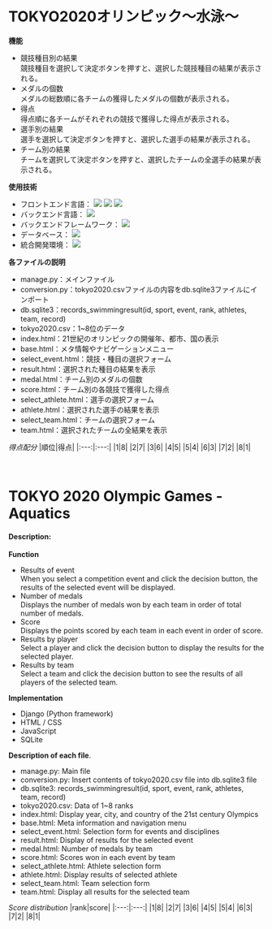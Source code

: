 # TOKYO2020オリンピック～水泳～

**機能**
* 競技種目別の結果<br>
    競技種目を選択して決定ボタンを押すと、選択した競技種目の結果が表示される。
* メダルの個数<br>
    メダルの総数順に各チームの獲得したメダルの個数が表示される。
* 得点<br>
    得点順に各チームがそれぞれの競技で獲得した得点が表示される。
* 選手別の結果<br>
    選手を選択して決定ボタンを押すと、選択した選手の結果が表示される。
* チーム別の結果<br>
    チームを選択して決定ボタンを押すと、選択したチームの全選手の結果が表示される。

**使用技術**
* フロントエンド言語：
  <img src="https://img.shields.io/badge/-HTML5-E34F26.svg?logo=html5&style=plastic">
  <img src="https://img.shields.io/badge/-CSS3-1572B6.svg?logo=css3&style=plastic">
  <img src="https://img.shields.io/badge/-JavaScript-F7DF1E.svg?logo=javascript&style=plastic">
* バックエンド言語：
  <img src="https://img.shields.io/badge/-Python-3776AB.svg?logo=python&style=plastic">
* バックエンドフレームワーク：
  <img src="https://img.shields.io/badge/-Django-092E20.svg?logo=django&style=plastic">
* データベース：
  <img src="https://img.shields.io/badge/-SQLite-003B57.svg?logo=SQLite&style=plastic">
* 統合開発環境：
  <img src="https://img.shields.io/badge/-VSCode-007ACC.svg?logo=visualstudiocode&style=plastic">

**各ファイルの説明**
* manage.py：メインファイル
* conversion.py：tokyo2020.csvファイルの内容をdb.sqlite3ファイルにインポート
* db.sqlite3：records_swimmingresult(id, sport, event, rank, athletes, team, record)
* tokyo2020.csv：1~8位のデータ
* index.html：21世紀のオリンピックの開催年、都市、国の表示
* base.html：メタ情報やナビゲーションメニュー
* select_event.html：競技・種目の選択フォーム
* result.html：選択された種目の結果を表示
* medal.html：チーム別のメダルの個数
* score.html：チーム別の各競技で獲得した得点
* select_athlete.html：選手の選択フォーム
* athlete.html：選択された選手の結果を表示
* select_team.html：チームの選択フォーム
* team.html：選択されたチームの全結果を表示

*得点配分*
|順位|得点|
|:---:|:---:|
|1|8|
|2|7|
|3|6|
|4|5|
|5|4|
|6|3|
|7|2|
|8|1|
<br>

<br>

# TOKYO 2020 Olympic Games - Aquatics
#### Description:

**Function**
* Results of event<br>
    When you select a competition event and click the decision button, the results of the selected event will be displayed.
* Number of medals<br>
    Displays the number of medals won by each team in order of total number of medals.
* Score<br>
    Displays the points scored by each team in each event in order of score.
* Results by player<br>
    Select a player and click the decision button to display the results for the selected player.
* Results by team<br>
    Select a team and click the decision button to see the results of all players of the selected team.

**Implementation**
* Django (Python framework)
* HTML / CSS
* JavaScript
* SQLite

**Description of each file**.
* manage.py: Main file
* conversion.py: Insert contents of tokyo2020.csv file into db.sqlite3 file
* db.sqlite3: records_swimmingresult(id, sport, event, rank, athletes, team, record)
* tokyo2020.csv: Data of 1~8 ranks
* index.html: Display year, city, and country of the 21st century Olympics
* base.html: Meta information and navigation menu
* select_event.html: Selection form for events and disciplines
* result.html: Display of results for the selected event
* medal.html: Number of medals by team
* score.html: Scores won in each event by team
* select_athlete.html: Athlete selection form
* athlete.html: Display results of selected athlete
* select_team.html: Team selection form
* team.html: Display all results for the selected team

*Score distribution*
|rank|score|
|:---:|:---:|
|1|8|
|2|7|
|3|6|
|4|5|
|5|4|
|6|3|
|7|2|
|8|1|
<br>
